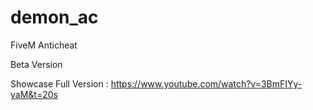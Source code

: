 # demon_ac

FiveM Anticheat

Beta Version

Showcase Full Version : https://www.youtube.com/watch?v=3BmFIYy-yaM&t=20s
